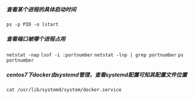 ##### 查看某个进程的具体启动时间
`ps -p PID -o lstart`

##### 查看端口被哪个进程占用
`netstat -nap`
`lsof -i :portnumber`
`netstat -lnp | grep portnumber`
`ps portnumber`

##### centos7下docker由systemd管理，查看systemd配置可知其配置文件位置
`cat /usr/lib/systemd/system/docker.service`
